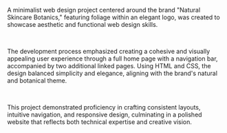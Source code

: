 A minimalist web design project centered around the brand "Natural Skincare Botanics," featuring foliage within an elegant logo, was created to showcase aesthetic and functional web design skills.

​

The development process emphasized creating a cohesive and visually appealing user experience through a full home page with a navigation bar, accompanied by two additional linked pages. Using HTML and CSS, the design balanced simplicity and elegance, aligning with the brand's natural and botanical theme.

​

This project demonstrated proficiency in crafting consistent layouts, intuitive navigation, and responsive design, culminating in a polished website that reflects both technical expertise and creative vision.
